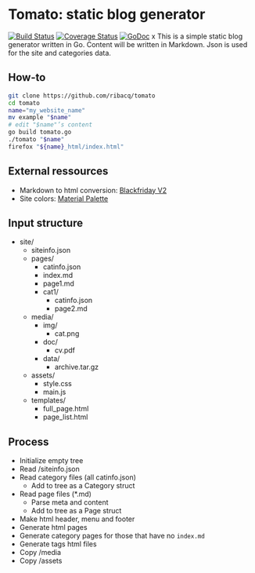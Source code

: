 # Tomato: static blog generator

[![Build Status](https://travis-ci.org/ribacq/tomato.svg?branch=master)](https://travis-ci.org/ribacq/tomato)
[![Coverage Status](https://coveralls.io/repos/github/ribacq/tomato/badge.svg?branch=master)](https://coveralls.io/github/ribacq/tomato?branch=master)
[![GoDoc](https://godoc.org/github.com/ribacq/tomato?status.svg)](https://godoc.org/github.com/ribacq/tomato)
x
This is a simple static blog generator written in Go. Content will be written in Markdown. Json is used for the site and categories data.

## How-to
```bash
git clone https://github.com/ribacq/tomato
cd tomato
name="my_website_name"
mv example "$name"
# edit "$name"’s content
go build tomato.go
./tomato "$name"
firefox "${name}_html/index.html"
```
## External ressources
* Markdown to html conversion: [Blackfriday V2](https://github.com/russross/blackfriday/tree/v2.0.0)
* Site colors: [Material Palette](https://materialpalette.com/)

## Input structure
* site/
	* siteinfo.json
	* pages/
		* catinfo.json
		* index.md
		* page1.md
		* cat1/
			* catinfo.json
			* page2.md
	* media/
		* img/
			* cat.png
		* doc/
			* cv.pdf
		* data/
			* archive.tar.gz
	* assets/
		* style.css
		* main.js
	* templates/
		* full_page.html
		* page_list.html

## Process
* Initialize empty tree
* Read /siteinfo.json
* Read category files (all catinfo.json)
	* Add to tree as a Category struct
* Read page files (\*.md)
	* Parse meta and content
	* Add to tree as a Page struct
* Make html header, menu and footer
* Generate html pages
* Generate category pages for those that have no `index.md`
* Generate tags html files
* Copy /media
* Copy /assets
